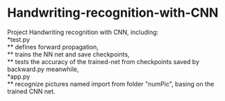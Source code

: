 # Handwriting-recognition-with-CNN
Project Handwriting recognition with CNN, including:  
*test.py  
**  defines forward propagation,   
**  trains the NN net and save checkpoints,   
**  tests the accuracy of the trained-net from checkpoints saved by backward.py meanwhile,  
*app.py  
**  recognize pictures named import from folder "numPic", basing on the trained CNN net.  
